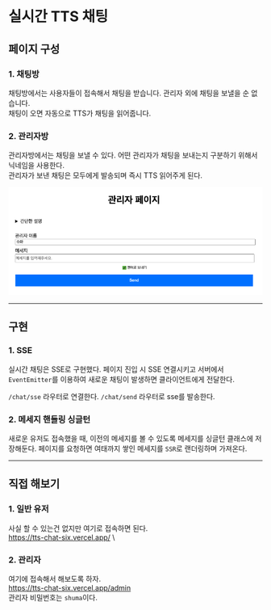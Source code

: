 # 실시간 TTS 채팅

## 페이지 구성

### 1. 채팅방

채팅방에서는 사용자들이 접속해서 채팅을 받습니다. 관리자 외에 채팅을 보낼을 순 없습니다.\
채팅이 오면 자동으로 TTS가 채팅을 읽어줍니다.

<!-- <img src="채팅방.png" /> -->

### 2. 관리자방

관리자방에서는 채팅을 보낼 수 있다. 어떤 관리자가 채팅을 보내는지 구분하기 위해서 닉네임을 사용한다.\
관리자가 보낸 채팅은 모두에게 발송되며 즉시 TTS 읽어주게 된다.

<img src="관리자방.png" />

---

## 구현

### 1. SSE

실시간 채팅은 SSE로 구현했다. 페이지 진입 시 SSE 연결시키고 서버에서 `EventEmitter`를 이용하여 새로운 채팅이 발생하면 클라이언트에게 전달한다.

`/chat/sse` 라우터로 연결한다.
`/chat/send` 라우터로 sse를 발송한다.

### 2. 메세지 핸들링 싱글턴

새로운 유저도 접속했을 때, 이전의 메세지를 볼 수 있도록 메세지를 싱글턴 클래스에 저장해둔다. 페이지를 요청하면 여태까지 쌓인 메세지를 `SSR`로 랜더링하며 가져온다.

---

## 직접 해보기

### 1. 일반 유저

사실 할 수 있는건 없지만 여기로 접속하면 된다. \
https://tts-chat-six.vercel.app/ \

### 2. 관리자

여기에 접속해서 해보도록 하자.\
https://tts-chat-six.vercel.app/admin \
관리자 비밀번호는 `shuma`이다.